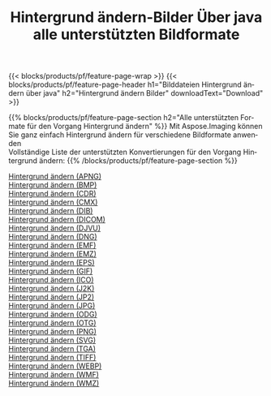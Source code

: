 ﻿---
title: Hintergrund ändern-Bilder Über java alle unterstützten Bildformate 
weight: 3920
url: /de/java/change-background 
lang: de
langdirlevel: 2
locales: zh-hans,ja,it,ru,de,es,fr,nl,id,lt,pl,pt,vi,tr,ko,zh-hant,ar,hi,th,sv,cs,uk,he
description: Mit Aspose.Imaging können Sie ganz einfach Hintergrund ändern Bilder über java
---

{{< blocks/products/pf/feature-page-wrap >}}
{{< blocks/products/pf/feature-page-header h1="Bilddateien Hintergrund ändern über java" h2="Hintergrund ändern Bilder" downloadText="Download" >}}


{{% blocks/products/pf/feature-page-section  h2="Alle unterstützten Formate für den Vorgang Hintergrund ändern" %}}
Mit Aspose.Imaging können Sie ganz einfach Hintergrund ändern für verschiedene Bildformate anwenden
<br/>
Vollständige Liste der unterstützten Konvertierungen für den Vorgang Hintergrund ändern:
{{% /blocks/products/pf/feature-page-section %}}
<div class="container-fluid productfamilypage bg-gray">
    <div class="convertypes bg-gray agp-content section">
        <div class="container">
		<div class="row other-converters">
		    <div class='col-md-2 other-converter remove-lp remove-rp'><a href="/imaging/de/java/change-background/apng" >Hintergrund ändern (APNG)</a></div><div class='col-md-2 other-converter remove-lp remove-rp'><a href="/imaging/de/java/change-background/bmp" >Hintergrund ändern (BMP)</a></div><div class='col-md-2 other-converter remove-lp remove-rp'><a href="/imaging/de/java/change-background/cdr" >Hintergrund ändern (CDR)</a></div><div class='col-md-2 other-converter remove-lp remove-rp'><a href="/imaging/de/java/change-background/cmx" >Hintergrund ändern (CMX)</a></div><div class='col-md-2 other-converter remove-lp remove-rp'><a href="/imaging/de/java/change-background/dib" >Hintergrund ändern (DIB)</a></div><div class='col-md-2 other-converter remove-lp remove-rp'><a href="/imaging/de/java/change-background/dicom" >Hintergrund ändern (DICOM)</a></div><div class='col-md-2 other-converter remove-lp remove-rp'><a href="/imaging/de/java/change-background/djvu" >Hintergrund ändern (DJVU)</a></div><div class='col-md-2 other-converter remove-lp remove-rp'><a href="/imaging/de/java/change-background/dng" >Hintergrund ändern (DNG)</a></div><div class='col-md-2 other-converter remove-lp remove-rp'><a href="/imaging/de/java/change-background/emf" >Hintergrund ändern (EMF)</a></div><div class='col-md-2 other-converter remove-lp remove-rp'><a href="/imaging/de/java/change-background/emz" >Hintergrund ändern (EMZ)</a></div><div class='col-md-2 other-converter remove-lp remove-rp'><a href="/imaging/de/java/change-background/eps" >Hintergrund ändern (EPS)</a></div><div class='col-md-2 other-converter remove-lp remove-rp'><a href="/imaging/de/java/change-background/gif" >Hintergrund ändern (GIF)</a></div><div class='col-md-2 other-converter remove-lp remove-rp'><a href="/imaging/de/java/change-background/ico" >Hintergrund ändern (ICO)</a></div><div class='col-md-2 other-converter remove-lp remove-rp'><a href="/imaging/de/java/change-background/j2k" >Hintergrund ändern (J2K)</a></div><div class='col-md-2 other-converter remove-lp remove-rp'><a href="/imaging/de/java/change-background/jp2" >Hintergrund ändern (JP2)</a></div><div class='col-md-2 other-converter remove-lp remove-rp'><a href="/imaging/de/java/change-background/jpg" >Hintergrund ändern (JPG)</a></div><div class='col-md-2 other-converter remove-lp remove-rp'><a href="/imaging/de/java/change-background/odg" >Hintergrund ändern (ODG)</a></div><div class='col-md-2 other-converter remove-lp remove-rp'><a href="/imaging/de/java/change-background/otg" >Hintergrund ändern (OTG)</a></div><div class='col-md-2 other-converter remove-lp remove-rp'><a href="/imaging/de/java/change-background/png" >Hintergrund ändern (PNG)</a></div><div class='col-md-2 other-converter remove-lp remove-rp'><a href="/imaging/de/java/change-background/svg" >Hintergrund ändern (SVG)</a></div><div class='col-md-2 other-converter remove-lp remove-rp'><a href="/imaging/de/java/change-background/tga" >Hintergrund ändern (TGA)</a></div><div class='col-md-2 other-converter remove-lp remove-rp'><a href="/imaging/de/java/change-background/tiff" >Hintergrund ändern (TIFF)</a></div><div class='col-md-2 other-converter remove-lp remove-rp'><a href="/imaging/de/java/change-background/webp" >Hintergrund ändern (WEBP)</a></div><div class='col-md-2 other-converter remove-lp remove-rp'><a href="/imaging/de/java/change-background/wmf" >Hintergrund ändern (WMF)</a></div><div class='col-md-2 other-converter remove-lp remove-rp'><a href="/imaging/de/java/change-background/wmz" >Hintergrund ändern (WMZ)</a></div>
                </div>
        </div>
    </div>
</div>
<br/>
